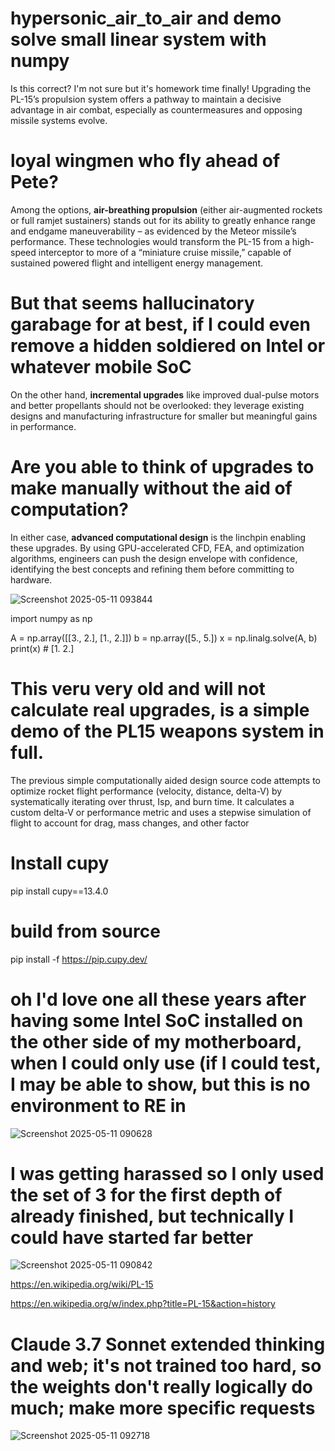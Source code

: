 # hypersonic_air_to_air and demo solve small linear system with numpy

Is this correct? I'm not sure but it's homework time finally! Upgrading the PL-15’s propulsion system offers a pathway to maintain a decisive advantage in air combat, especially as countermeasures and opposing missile systems evolve.

# loyal wingmen who fly ahead of Pete?

Among the options, **air-breathing propulsion** (either air-augmented rockets or full ramjet sustainers) stands out for its ability to greatly enhance range and endgame maneuverability – as evidenced by the Meteor missile’s performance. These technologies would transform the PL-15 from a high-speed interceptor to more of a “miniature cruise missile,” capable of sustained powered flight and intelligent energy management.

# But that seems hallucinatory garabage for at best, if I could even remove a hidden soldiered on Intel or whatever mobile SoC

 On the other hand, **incremental upgrades** like improved dual-pulse motors and better propellants should not be overlooked: they leverage existing designs and manufacturing infrastructure for smaller but meaningful gains in performance. 

 # Are you able to think of upgrades to make manually without the aid of computation?

  In either case, **advanced computational design** is the linchpin enabling these upgrades. By using GPU-accelerated CFD, FEA, and optimization algorithms, engineers can push the design envelope with confidence, identifying the best concepts and refining them before committing to hardware.

![Screenshot 2025-05-11 093844](https://github.com/user-attachments/assets/a7ea0312-d062-4be6-b311-80ee687e86c1)


import numpy as np


A = np.array([[3., 2.],
              [1., 2.]])
b = np.array([5., 5.])
x = np.linalg.solve(A, b)
print(x)  # [1. 2.]


# This veru very old and will not calculate real upgrades, is a simple demo of the PL15 weapons system in full. 

The previous simple computationally aided design source code attempts to optimize rocket flight performance (velocity, distance, delta-V) by systematically iterating over thrust, Isp, and burn time. It calculates a custom delta-V or performance metric and uses a stepwise simulation of flight to account for drag, mass changes, and other factor

# Install cupy 

pip install cupy==13.4.0

# build from source

pip install -f https://pip.cupy.dev/

# oh I'd love one all these years after having some Intel SoC installed on the other side of my motherboard, when I could only use (if I could test, I may be able to show, but this is no environment to RE in

![Screenshot 2025-05-11 090628](https://github.com/user-attachments/assets/650b70ff-8b55-42e2-9234-d4dd52db1b79)

# I was getting harassed so I only used the set of 3 for the first depth of already finished, but technically I could have started far better

![Screenshot 2025-05-11 090842](https://github.com/user-attachments/assets/a0313fe6-4b64-492e-9440-ff67fd040b56)

https://en.wikipedia.org/wiki/PL-15

https://en.wikipedia.org/w/index.php?title=PL-15&action=history

# Claude 3.7 Sonnet extended thinking and web; it's not trained too hard, so the weights don't really logically do much; make more specific requests


![Screenshot 2025-05-11 092718](https://github.com/user-attachments/assets/94285210-f2a7-4c00-8683-290989f99d95)
